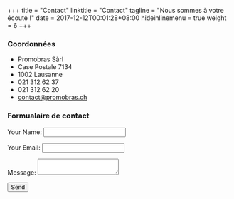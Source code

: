 +++
title = "Contact"
linktitle = "Contact"
tagline = "Nous sommes à votre écoute !"
date = 2017-12-12T00:01:28+08:00
hideinlinemenu = true
weight = 6
+++
### Coordonnées

* Promobras Sàrl
* Case Postale 7134
* 1002 Lausanne
* 021 312 62 37
* 021 312 62 20
* contact@promobras.ch

### Formualaire de contact
<form name="contact" netlify>
  <p>
    <label>Your Name: <input type="text" name="name"></label>   
  </p>
  <p>
    <label>Your Email: <input type="email" name="email"></label>
  </p>
  <p>
    <label>Message: <textarea name="message"></textarea></label>
  </p>
  <p>
    <button type="submit">Send</button>
  </p>
</form>
